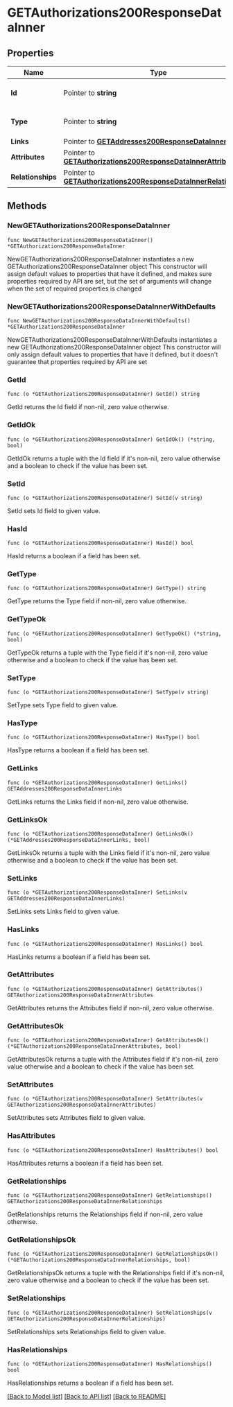 # GETAuthorizations200ResponseDataInner

## Properties

Name | Type | Description | Notes
------------ | ------------- | ------------- | -------------
**Id** | Pointer to **string** | The resource&#39;s id | [optional] 
**Type** | Pointer to **string** | The resource&#39;s type | [optional] 
**Links** | Pointer to [**GETAddresses200ResponseDataInnerLinks**](GETAddresses200ResponseDataInnerLinks.md) |  | [optional] 
**Attributes** | Pointer to [**GETAuthorizations200ResponseDataInnerAttributes**](GETAuthorizations200ResponseDataInnerAttributes.md) |  | [optional] 
**Relationships** | Pointer to [**GETAuthorizations200ResponseDataInnerRelationships**](GETAuthorizations200ResponseDataInnerRelationships.md) |  | [optional] 

## Methods

### NewGETAuthorizations200ResponseDataInner

`func NewGETAuthorizations200ResponseDataInner() *GETAuthorizations200ResponseDataInner`

NewGETAuthorizations200ResponseDataInner instantiates a new GETAuthorizations200ResponseDataInner object
This constructor will assign default values to properties that have it defined,
and makes sure properties required by API are set, but the set of arguments
will change when the set of required properties is changed

### NewGETAuthorizations200ResponseDataInnerWithDefaults

`func NewGETAuthorizations200ResponseDataInnerWithDefaults() *GETAuthorizations200ResponseDataInner`

NewGETAuthorizations200ResponseDataInnerWithDefaults instantiates a new GETAuthorizations200ResponseDataInner object
This constructor will only assign default values to properties that have it defined,
but it doesn't guarantee that properties required by API are set

### GetId

`func (o *GETAuthorizations200ResponseDataInner) GetId() string`

GetId returns the Id field if non-nil, zero value otherwise.

### GetIdOk

`func (o *GETAuthorizations200ResponseDataInner) GetIdOk() (*string, bool)`

GetIdOk returns a tuple with the Id field if it's non-nil, zero value otherwise
and a boolean to check if the value has been set.

### SetId

`func (o *GETAuthorizations200ResponseDataInner) SetId(v string)`

SetId sets Id field to given value.

### HasId

`func (o *GETAuthorizations200ResponseDataInner) HasId() bool`

HasId returns a boolean if a field has been set.

### GetType

`func (o *GETAuthorizations200ResponseDataInner) GetType() string`

GetType returns the Type field if non-nil, zero value otherwise.

### GetTypeOk

`func (o *GETAuthorizations200ResponseDataInner) GetTypeOk() (*string, bool)`

GetTypeOk returns a tuple with the Type field if it's non-nil, zero value otherwise
and a boolean to check if the value has been set.

### SetType

`func (o *GETAuthorizations200ResponseDataInner) SetType(v string)`

SetType sets Type field to given value.

### HasType

`func (o *GETAuthorizations200ResponseDataInner) HasType() bool`

HasType returns a boolean if a field has been set.

### GetLinks

`func (o *GETAuthorizations200ResponseDataInner) GetLinks() GETAddresses200ResponseDataInnerLinks`

GetLinks returns the Links field if non-nil, zero value otherwise.

### GetLinksOk

`func (o *GETAuthorizations200ResponseDataInner) GetLinksOk() (*GETAddresses200ResponseDataInnerLinks, bool)`

GetLinksOk returns a tuple with the Links field if it's non-nil, zero value otherwise
and a boolean to check if the value has been set.

### SetLinks

`func (o *GETAuthorizations200ResponseDataInner) SetLinks(v GETAddresses200ResponseDataInnerLinks)`

SetLinks sets Links field to given value.

### HasLinks

`func (o *GETAuthorizations200ResponseDataInner) HasLinks() bool`

HasLinks returns a boolean if a field has been set.

### GetAttributes

`func (o *GETAuthorizations200ResponseDataInner) GetAttributes() GETAuthorizations200ResponseDataInnerAttributes`

GetAttributes returns the Attributes field if non-nil, zero value otherwise.

### GetAttributesOk

`func (o *GETAuthorizations200ResponseDataInner) GetAttributesOk() (*GETAuthorizations200ResponseDataInnerAttributes, bool)`

GetAttributesOk returns a tuple with the Attributes field if it's non-nil, zero value otherwise
and a boolean to check if the value has been set.

### SetAttributes

`func (o *GETAuthorizations200ResponseDataInner) SetAttributes(v GETAuthorizations200ResponseDataInnerAttributes)`

SetAttributes sets Attributes field to given value.

### HasAttributes

`func (o *GETAuthorizations200ResponseDataInner) HasAttributes() bool`

HasAttributes returns a boolean if a field has been set.

### GetRelationships

`func (o *GETAuthorizations200ResponseDataInner) GetRelationships() GETAuthorizations200ResponseDataInnerRelationships`

GetRelationships returns the Relationships field if non-nil, zero value otherwise.

### GetRelationshipsOk

`func (o *GETAuthorizations200ResponseDataInner) GetRelationshipsOk() (*GETAuthorizations200ResponseDataInnerRelationships, bool)`

GetRelationshipsOk returns a tuple with the Relationships field if it's non-nil, zero value otherwise
and a boolean to check if the value has been set.

### SetRelationships

`func (o *GETAuthorizations200ResponseDataInner) SetRelationships(v GETAuthorizations200ResponseDataInnerRelationships)`

SetRelationships sets Relationships field to given value.

### HasRelationships

`func (o *GETAuthorizations200ResponseDataInner) HasRelationships() bool`

HasRelationships returns a boolean if a field has been set.


[[Back to Model list]](../README.md#documentation-for-models) [[Back to API list]](../README.md#documentation-for-api-endpoints) [[Back to README]](../README.md)


